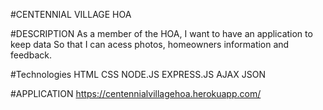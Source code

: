 #CENTENNIAL VILLAGE HOA

#DESCRIPTION 
As a member of the HOA, 
I want to have an application to keep data 
So that I can acess photos, homeowners information and feedback. 

#Technologies
HTML
CSS
NODE.JS
EXPRESS.JS
AJAX
JSON 

#APPLICATION
https://centennialvillagehoa.herokuapp.com/